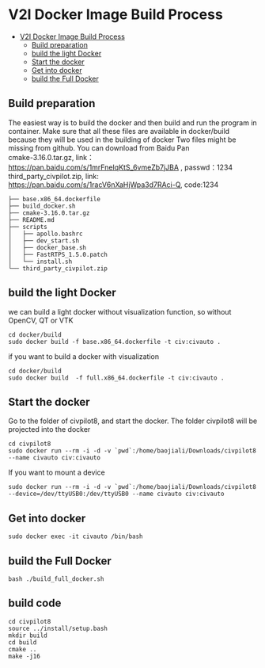 # V2I Docker Image Build Process
- [V2I Docker Image Build Process](#v2i-docker-image-build-process)
  - [Build preparation](#build-preparation)
  - [build the light Docker](#build-the-light-docker)
  - [Start the docker](#start-the-docker)
  - [Get into docker](#get-into-docker)
  - [build the Full Docker](#build-the-full-docker)

## Build preparation
The easiest way is to build the docker and then build and run the program in container.
Make sure that all these files are available in docker/build because they will be used in the building of docker
Two files might be missing from github. You can download from Baidu Pan  
cmake-3.16.0.tar.gz, link：https://pan.baidu.com/s/1mrFneIqKtS_6vmeZb7jJBA , passwd：1234  
third_party_civpilot.zip, link: https://pan.baidu.com/s/1racV6nXaHjWpa3d7RAci-Q, code:1234  

```shell
├── base.x86_64.dockerfile
├── build_docker.sh
├── cmake-3.16.0.tar.gz
├── README.md
├── scripts
│   ├── apollo.bashrc
│   ├── dev_start.sh
│   ├── docker_base.sh
│   ├── FastRTPS_1.5.0.patch
│   └── install.sh
└── third_party_civpilot.zip
```


## build the light Docker
we can build a light docker without visualization function, so without OpenCV, QT or VTK
```shell
cd docker/build
sudo docker build -f base.x86_64.dockerfile -t civ:civauto .
```
if you want to build a docker with visualization
```shell
cd docker/build
sudo docker build  -f full.x86_64.dockerfile -t civ:civauto .
```

## Start the docker
Go to the folder of civpilot8, and start the docker. The folder civpilot8 will be projected into the docker
```shell
cd civpilot8
sudo docker run --rm -i -d -v `pwd`:/home/baojiali/Downloads/civpilot8 --name civauto civ:civauto
```
If you want to mount a device
```shell
sudo docker run --rm -i -d -v `pwd`:/home/baojiali/Downloads/civpilot8 --device=/dev/ttyUSB0:/dev/ttyUSB0 --name civauto civ:civauto
```

## Get into docker
```shell
sudo docker exec -it civauto /bin/bash
```

## build the Full Docker
```shell
bash ./build_full_docker.sh
```
## build code
```shell
cd civpilot8
source ../install/setup.bash
mkdir build
cd build
cmake ..
make -j16
```
